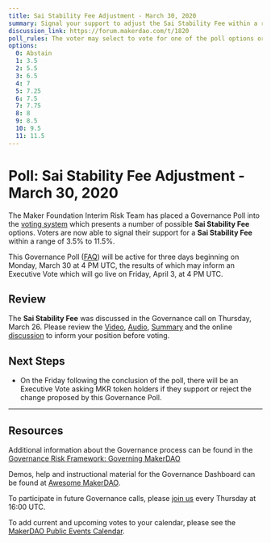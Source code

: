 ```yaml
---
title: Sai Stability Fee Adjustment - March 30, 2020
summary: Signal your support to adjust the Sai Stability Fee within a range of 3.5% to 11.5%
discussion_link: https://forum.makerdao.com/t/1820
poll_rules: The voter may select to vote for one of the poll options or they may elect to abstain from the poll entirely
options:
  0: Abstain
  1: 3.5
  2: 5.5
  3: 6.5
  4: 7
  5: 7.25
  6: 7.5
  7: 7.75
  8: 8
  9: 8.5
  10: 9.5
  11: 11.5
---
```


# Poll: Sai Stability Fee Adjustment - March 30, 2020

The Maker Foundation Interim Risk Team has placed a Governance Poll into the [voting system](https://vote.makerdao.com/polling) which presents a number of possible **Sai Stability Fee** options. Voters are now able to signal their support for a **Sai Stability Fee** within a range of 3.5% to 11.5%.

This Governance Poll ([FAQ](https://community-development.makerdao.com/makerdao-scd-faqs/scd-faqs/governance)) will be active for three days beginning on Monday, March 30 at 4 PM UTC, the results of which may inform an Executive Vote which will go live on Friday, April 3, at 4 PM UTC.

## Review

The **Sai Stability Fee** was discussed in the Governance call on Thursday, March 26. Please review the [Video](https://www.youtube.com/playlist?list=PLLzkWCj8ywWNq5-90-Id6VPSsrk4OWVan), [Audio](https://soundcloud.com/makerdao/sets/governance-and-risk), [Summary](https://community-development.makerdao.com/governance/governance-and-risk-meetings/summaries) and the online [discussion](https://forum.makerdao.com/c/governance) to inform your position before voting.

## Next Steps

- On the Friday following the conclusion of the poll, there will be an Executive Vote asking MKR token holders if they support or reject the change proposed by this Governance Poll.

---

## Resources

Additional information about the Governance process can be found in the [Governance Risk Framework: Governing MakerDAO](https://community-development.makerdao.com/governance/governance-risk-framework)

Demos, help and instructional material for the Governance Dashboard can be found at [Awesome MakerDAO](https://awesome.makerdao.com/#voting).

To participate in future Governance calls, please [join us](https://community-development.makerdao.com/governance/governance-and-risk-meetings) every Thursday at 16:00 UTC.

To add current and upcoming votes to your calendar, please see the [MakerDAO Public Events Calendar](https://calendar.google.com/calendar/embed?src=makerdao.com_3efhm2ghipksegl009ktniomdk%40group.calendar.google.com&ctz=America%2FLos_Angeles).
